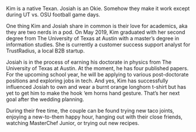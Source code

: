 
Kim is a native Texan. Josiah is an Okie. Somehow they make it work except during UT vs. OSU football game days.

One thing Kim and Josiah share in common is their love for academics, aka they are two nerds in a pod. On May 2019, Kim graduated with her second degree from The University of Texas at Austin with a master’s degree in information studies. She is currently a customer success support analyst for TrustRadius, a local B2B startup.

Josiah is in the process of earning his doctorate in physics from The University of Texas at Austin. At the moment, he has four published papers. For the upcoming school year, he will be applying to various post-doctorate positions and exploring jobs in tech. And yes, Kim has successfully influenced Josiah to own and wear a burnt orange longhorn t-shirt but has yet to get him to make the hook ‘em horns hand gesture. That’s her next goal after the wedding planning.

During their free time, the couple can be found trying new taco joints, enjoying a new-to-them happy hour, hanging out with their close friends, watching MasterChef Junior, or trying out new recipes. 
